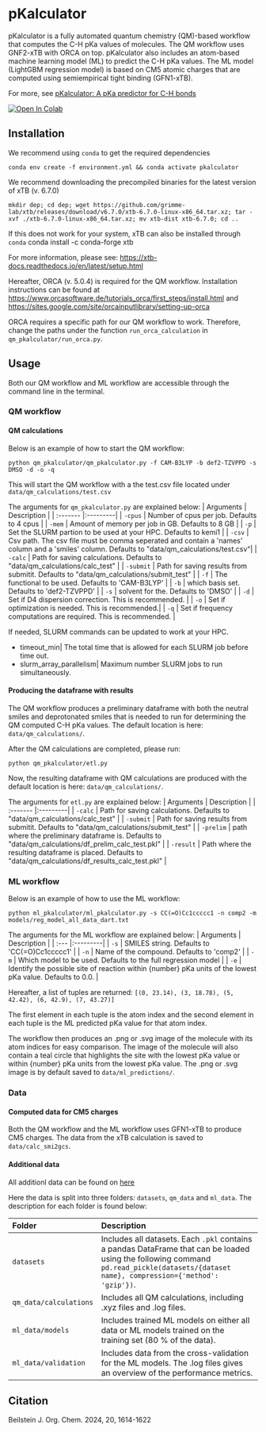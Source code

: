 # pKalculator
pKalculator is a fully automated quantum chemistry (QM)-based workflow that computes the C-H pKa values of molecules. The QM workflow uses GNF2-xTB with ORCA on top.
pKalculator also includes an atom-based machine learning model (ML) to predict the C-H pKa values. The ML model (LightGBM regression model) is based on CM5 atomic charges that are computed using semiempirical tight binding (GFN1-xTB).

For more, see [pKalculator: A pKa predictor for C-H bonds](https://doi.org/10.3762/bjoc.20.144)

<a href="https://colab.research.google.com/drive/12Uxb6aZCm9mO0ehyEilIhfa99sJwrBqL?usp=sharing">
  <img src="https://colab.research.google.com/assets/colab-badge.svg" alt="Open In Colab"/>
</a>

## Installation
We recommend using `conda` to get the required dependencies

    conda env create -f environment.yml && conda activate pkalculator

We recommend downloading the precompiled binaries for the latest version of xTB (v. 6.7.0)

    mkdir dep; cd dep; wget https://github.com/grimme-lab/xtb/releases/download/v6.7.0/xtb-6.7.0-linux-x86_64.tar.xz; tar -xvf ./xtb-6.7.0-linux-x86_64.tar.xz; mv xtb-dist xtb-6.7.0; cd ..

If this does not work for your system, xTB can also be installed through `conda`
    conda install -c conda-forge xtb

For more information, please see: https://xtb-docs.readthedocs.io/en/latest/setup.html

Hereafter, ORCA (v. 5.0.4) is required for the QM workflow. Installation instructions can be found at https://www.orcasoftware.de/tutorials_orca/first_steps/install.html and https://sites.google.com/site/orcainputlibrary/setting-up-orca

ORCA requires a specific path for our QM workflow to work. Therefore, change the paths under the function `run_orca_calculation` in `qm_pkalculator/run_orca.py`.

## Usage
Both our QM workflow and ML workflow are accessible through the command line in the terminal.

### QM workflow
#### QM calculations
Below is an example of how to start the QM workflow:

    python qm_pkalculator/qm_pkalculator.py -f CAM-B3LYP -b def2-TZVPPD -s DMSO -d -o -q

This will start the QM workflow with a the test.csv file located under `data/qm_calculations/test.csv`

The arguments for `qm_pkalculator.py` are explained below:
| Arguments    | Description | 
| :------- |:---------|
| `-cpus` | Number of cpus per job. Defaults to 4 cpus |
| `-mem` | Amount of memory per job in GB. Defaults to 8 GB |
| `-p` | Set the SLURM partion to be used at your HPC. Defaults to kemi1 |
| `-csv` | Csv path. The csv file must be comma seperated and contain a 'names' column and a 'smiles' column. Defaults to "data/qm_calculations/test.csv"|
| `-calc` | Path for saving calculations. Defaults to "data/qm_calculations/calc_test" |
| `-submit` | Path for saving results from submitit. Defaults to "data/qm_calculations/submit_test" |
| `-f` | The functional to be used. Defaults to 'CAM-B3LYP' |
| `-b` | which basis set. Defaults to 'def2-TZVPPD' |
| `-s` | solvent for the. Defaults to 'DMSO' |
| `-d` | Set if D4 dispersion correction. This is recommended. |
| `-o` | Set if optimization is needed. This is recommended.|
| `-q` | Set if frequency computations are required. This is recommended. |


If needed, SLURM commands can be updated to work at your HPC.

- timeout_min| The total time that is allowed for each SLURM job before time out.
- slurm_array_parallelism| Maximum number SLURM jobs to run simultaneously.

#### Producing the dataframe with results
The QM workflow produces a preliminary dataframe with both the neutral smiles and deprotonated smiles that is needed to run for determining the QM computed C-H pKa values.
The default location is here: `data/qm_calculations/`.

After the QM calculations are completed, please run: 
    
    python qm_pkalculator/etl.py

Now, the resulting dataframe with QM calculations are produced with the default location is here: `data/qm_calculations/`.

The arguments for `etl.py` are explained below:
| Arguments    | Description | 
| :------- |:---------|
| `-calc` | Path for saving calculations. Defaults to "data/qm_calculations/calc_test" |
| `-submit` | Path for saving results from submitit. Defaults to "data/qm_calculations/submit_test" |
| `-prelim` | path where the preliminary dataframe is. Defaults to "data/qm_calculations/df_prelim_calc_test.pkl" |
| `-result` | Path where the resulting dataframe is placed. Defaults to "data/qm_calculations/df_results_calc_test.pkl" |


### ML workflow
Below is an example of how to use the ML workflow:
    
    python ml_pkalculator/ml_pkalculator.py -s CC(=O)Cc1ccccc1 -n comp2 -m models/reg_model_all_data_dart.txt

The arguments for the ML workflow are explained below:
| Arguments    | Description | 
| :--- |:---------|
| `-s` | SMILES string. Defaults to 'CC(=O)Cc1ccccc1' |
| `-n` | Name of the compound. Defaults to 'comp2' |
| `-m` | Which model to be used. Defaults to the full regression model |
| `-e` | Identify the possible site of reaction within {number} pKa units of the lowest pKa value. Defaults to 0.0. |

Hereafter, a list of tuples are returned:
    `[(0, 23.14), (3, 18.78), (5, 42.42), (6, 42.9), (7, 43.27)]`

The first element in each tuple is the atom index and the second element in each tuple is the ML predicted pKa value for that atom index.

The workflow then produces an .png or .svg image of the molecule with its atom indices for easy comparison. The image of the molecule will also contain a teal circle that highlights the site with the lowest pKa value or within {number} pKa units from the lowest pKa value. The .png or .svg image is by default saved to `data/ml_predictions/`.

### Data
#### Computed data for CM5 charges 
Both the QM workflow and the ML workflow uses GFN1-xTB to produce CM5 charges. The data from the xTB calculation is saved to  `data/calc_smi2gcs`.

#### Additional data
All additionl data can be found on [here](https://sid.erda.dk/sharelink/EyuyjllJdp)

Here the data is split into three folders: `datasets`, `qm_data` and `ml_data`. The description for each folder is found below:

| Folder    | Description |
| :------- |:---------|
| `datasets` | Includes all datasets. Each `.pkl` contains a pandas DataFrame that can be loaded using the following command `pd.read_pickle(datasets/{dataset name}, compression={'method': 'gzip'})`. |
| `qm_data/calculations` | Includes all QM calculations, including .xyz files and .log files. |
| `ml_data/models` | Includes trained ML models on either all data or ML models trained on the training set (80 % of the data). |
| `ml_data/validation` | Includes data from the cross-validation for the ML models. The .log files gives an overview of the performance metrics. |

## Citation
Beilstein J. Org. Chem. 2024, 20, 1614-1622
